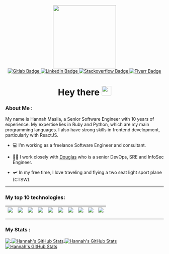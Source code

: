<div id="header" align="center">
  <img src="https://cdna.artstation.com/p/assets/images/images/042/631/286/original/bryan-rodriguez-belchibia-1-rightspeed.gif?1635037562" height="200"/>
  <div id="badges">
    <a href="https://gitlab.com/hanmaslah" target="_blank">
      <img src="https://img.shields.io/badge/Gitlab-orange?style=for-the-badge&logo=gitlab&logoColor=white" alt="Gitlab Badge"/>
    </a>
    <a href="https://www.linkedin.com/in/hannah-masila-8612b597" target="_blank">
      <img src="https://img.shields.io/badge/LinkedIn-blue?style=for-the-badge&logo=linkedin&logoColor=white" alt="LinkedIn Badge"/>
    </a>
    <a href="https://stackoverflow.com/users/5256509/hanmaslah" target="_blank">
      <img src="https://img.shields.io/badge/Stackoverflow-red?style=for-the-badge&logo=stackoverflow&logoColor=white" alt="Stackoverflow Badge"/>
    </a>
    <a href="https://www.fiverr.com/hanmaslah" target="_blank">
      <img src="https://img.shields.io/badge/Fiverr-jungle?style=for-the-badge&logo=fiverr&logoColor=white" alt="Fiverr Badge"/>
    </a>
    
  </div>
  <h1>
    Hey there
    <img src="https://media.giphy.com/media/hvRJCLFzcasrR4ia7z/giphy.gif" width="30px"/>
  </h1>
</div>

<!-- <p align="left"> <img src="https://komarev.com/ghpvc/?username=hmasila&label=Profile%20views&color=0e75b6&style=flat" alt="hmasila" /> </p> -->

### About Me :

My name is Hannah Masila, a Senior Software Engineer with 10 years of experience. My expertise lies in Ruby and Python, which are my main programming languages. I also have strong skills in frontend development, particularly with ReactJS.

- :computer: I’m working as a freelance Software Engineer and consultant.

- :man_technologist: I work closely with [Douglas](https://github.com/forhire) who is a senior DevOps, SRE and InfoSec Engineer.

- :small_airplane: In my free time, I love traveling and flying a two seat light sport plane (CTSW).

<!-- - :mailbox: How to reach me: [![Linkedin Badge](https://img.shields.io/badge/-linkedin-blue?style=flat&logo=Linkedin&logoColor=white)](https://www.linkedin.com/in/hannah-masila-8612b597) 

---

<p align="left"> <a href="https://github.com/ryo-ma/github-profile-trophy"><img src="https://github-profile-trophy.vercel.app/?username=hmasila" alt="hmasila" /></a> </p> -->

---

### My top 10 technologies:

|![](https://img.shields.io/badge/-Python-blue?logo=python&style=flat&logoColor=yellow)|![](https://img.shields.io/badge/-Ruby-red?logo=ruby&style=flat)|![](https://img.shields.io/badge/-React-black?logo=react&style=flat)|![](https://img.shields.io/badge/-Postgres-9cf?logo=postgresql&style=flat)|![](https://img.shields.io/badge/-Docker-black?logo=docker&style=flat)|![](https://img.shields.io/badge/-Git-white?logo=git&style=flat)| ![](https://img.shields.io/badge/-DigitalOcean-9cf?logo=digitalocean&style=flat)|![](https://img.shields.io/badge/-Postman-beige?logo=postman&style=flat)|![](https://img.shields.io/badge/-AWS-black?logo=amazon&style=flat)|![](https://img.shields.io/badge/-Heroku-purple?logo=heroku&style=flat)|
|---|---|---|---|---|---|---|---|---|---|

<!--
<p align="left"> <a href="https://www.ruby-lang.org/en/" target="_blank" rel="noreferrer"> <img src="https://raw.githubusercontent.com/devicons/devicon/master/icons/ruby/ruby-original.svg" alt="ruby" width="40" height="40"/> </a><a href="https://www.python.org" target="_blank" rel="noreferrer"> <img src="https://raw.githubusercontent.com/devicons/devicon/master/icons/python/python-original.svg" alt="python" width="40" height="40"/> </a> <a href="https://rubyonrails.org" target="_blank" rel="noreferrer"> <img src="https://raw.githubusercontent.com/devicons/devicon/master/icons/rails/rails-original-wordmark.svg" alt="rails" width="40" height="40"/> </a> <a href="https://reactjs.org/" target="_blank" rel="noreferrer"> <img src="https://raw.githubusercontent.com/devicons/devicon/master/icons/react/react-original-wordmark.svg" alt="react" width="40" height="40"/> </a> <a href="https://redis.io" target="_blank" rel="noreferrer"> <img src="https://raw.githubusercontent.com/devicons/devicon/master/icons/redis/redis-original-wordmark.svg" alt="redis" width="40" height="40"/> </a> <a href="https://redux.js.org" target="_blank" rel="noreferrer"> <img src="https://raw.githubusercontent.com/devicons/devicon/master/icons/redux/redux-original.svg" alt="redux" width="40" height="40"/> </a> <a href="https://aws.amazon.com" target="_blank" rel="noreferrer"> <img src="https://raw.githubusercontent.com/devicons/devicon/master/icons/amazonwebservices/amazonwebservices-original-wordmark.svg" alt="aws" width="40" height="40"/> </a> <a href="https://azure.microsoft.com/en-in/" target="_blank" rel="noreferrer"> <img src="https://www.vectorlogo.zone/logos/microsoft_azure/microsoft_azure-icon.svg" alt="azure" width="40" height="40"/> </a> <a href ="https://digitalocean.com/" target="_blank" rel="noreferrer"> <img src="https://github.com/devicons/devicon/blob/1119b9f84c0290e0f0b38982099a2bd027a48bf1/icons/digitalocean/digitalocean-original.svg" title="Digital Ocean" alt="Digital Ocean" width="40" height="40"/></a><a href="https://getbootstrap.com" target="_blank" rel="noreferrer"> <img src="https://raw.githubusercontent.com/devicons/devicon/master/icons/bootstrap/bootstrap-plain-wordmark.svg" alt="bootstrap" width="40" height="40"/> </a> <a href="https://bulma.io/" target="_blank" rel="noreferrer"> <img src="https://raw.githubusercontent.com/gilbarbara/logos/804dc257b59e144eaca5bc6ffd16949752c6f789/logos/bulma.svg" alt="bulma" width="40" height="40"/> </a> <a href="https://circleci.com" target="_blank" rel="noreferrer"> <img src="https://www.vectorlogo.zone/logos/circleci/circleci-icon.svg" alt="circleci" width="40" height="40"/> </a> <a href="https://www.w3schools.com/css/" target="_blank" rel="noreferrer"> <img src="https://raw.githubusercontent.com/devicons/devicon/master/icons/css3/css3-original-wordmark.svg" alt="css3" width="40" height="40"/> </a> <a href="https://www.docker.com/" target="_blank" rel="noreferrer"> <img src="https://raw.githubusercontent.com/devicons/devicon/master/icons/docker/docker-original-wordmark.svg" alt="docker" width="40" height="40"/> </a> <a href="https://www.elastic.co" target="_blank" rel="noreferrer"> <img src="https://www.vectorlogo.zone/logos/elastic/elastic-icon.svg" alt="elasticsearch" width="40" height="40"/> </a> <a href="https://www.figma.com/" target="_blank" rel="noreferrer"> <img src="https://www.vectorlogo.zone/logos/figma/figma-icon.svg" alt="figma" width="40" height="40"/> </a> <a href="https://firebase.google.com/" target="_blank" rel="noreferrer"> <img src="https://www.vectorlogo.zone/logos/firebase/firebase-icon.svg" alt="firebase" width="40" height="40"/> </a> <a href="https://flask.palletsprojects.com/" target="_blank" rel="noreferrer"> <img src="https://www.vectorlogo.zone/logos/pocoo_flask/pocoo_flask-icon.svg" alt="flask" width="40" height="40"/> </a> <a href="https://cloud.google.com" target="_blank" rel="noreferrer"> <img src="https://www.vectorlogo.zone/logos/google_cloud/google_cloud-icon.svg" alt="gcp" width="40" height="40"/> </a> <a href="https://git-scm.com/" target="_blank" rel="noreferrer"> <img src="https://www.vectorlogo.zone/logos/git-scm/git-scm-icon.svg" alt="git" width="40" height="40"/> </a> <a href="https://graphql.org" target="_blank" rel="noreferrer"> <img src="https://www.vectorlogo.zone/logos/graphql/graphql-icon.svg" alt="graphql" width="40" height="40"/> </a> <a href="https://heroku.com" target="_blank" rel="noreferrer"> <img src="https://www.vectorlogo.zone/logos/heroku/heroku-icon.svg" alt="heroku" width="40" height="40"/> </a> <a href="https://www.w3.org/html/" target="_blank" rel="noreferrer"> <img src="https://raw.githubusercontent.com/devicons/devicon/master/icons/html5/html5-original-wordmark.svg" alt="html5" width="40" height="40"/> </a> <a href="https://developer.mozilla.org/en-US/docs/Web/JavaScript" target="_blank" rel="noreferrer"> <img src="https://raw.githubusercontent.com/devicons/devicon/master/icons/javascript/javascript-original.svg" alt="javascript" width="40" height="40"/> </a> <a href="https://www.jenkins.io" target="_blank" rel="noreferrer"> <img src="https://www.vectorlogo.zone/logos/jenkins/jenkins-icon.svg" alt="jenkins" width="40" height="40"/> </a> <a href="https://kafka.apache.org/" target="_blank" rel="noreferrer"> <img src="https://www.vectorlogo.zone/logos/apache_kafka/apache_kafka-icon.svg" alt="kafka" width="40" height="40"/> </a> <a href="https://kubernetes.io" target="_blank" rel="noreferrer"> <img src="https://www.vectorlogo.zone/logos/kubernetes/kubernetes-icon.svg" alt="kubernetes" width="40" height="40"/> </a> <a href="https://www.linux.org/" target="_blank" rel="noreferrer"> <img src="https://raw.githubusercontent.com/devicons/devicon/master/icons/linux/linux-original.svg" alt="linux" width="40" height="40"/> </a> <a href="https://middlemanapp.com/" target="_blank" rel="noreferrer"> <img src="https://raw.githubusercontent.com/leungwensen/svg-icon/b84b3f3a3da329b7c1d02346865f8e98beb05413/dist/svg/logos/middleman.svg" alt="middleman" width="40" height="40"/> </a> <a href="https://www.mongodb.com/" target="_blank" rel="noreferrer"> <img src="https://raw.githubusercontent.com/devicons/devicon/master/icons/mongodb/mongodb-original-wordmark.svg" alt="mongodb" width="40" height="40"/> </a> <a href="https://www.microsoft.com/en-us/sql-server" target="_blank" rel="noreferrer"> <img src="https://www.svgrepo.com/show/303229/microsoft-sql-server-logo.svg" alt="mssql" width="40" height="40"/> </a> <a href="https://www.mysql.com/" target="_blank" rel="noreferrer"> <img src="https://raw.githubusercontent.com/devicons/devicon/master/icons/mysql/mysql-original-wordmark.svg" alt="mysql" width="40" height="40"/> </a> <a href="https://www.nginx.com" target="_blank" rel="noreferrer"> <img src="https://raw.githubusercontent.com/devicons/devicon/master/icons/nginx/nginx-original.svg" alt="nginx" width="40" height="40"/> </a> <a href="https://nodejs.org" target="_blank" rel="noreferrer"> <img src="https://raw.githubusercontent.com/devicons/devicon/master/icons/nodejs/nodejs-original-wordmark.svg" alt="nodejs" width="40" height="40"/> </a> <a href="https://nuxtjs.org/" target="_blank" rel="noreferrer"> <img src="https://www.vectorlogo.zone/logos/nuxtjs/nuxtjs-icon.svg" alt="nuxtjs" width="40" height="40"/> </a> <a href="https://www.postgresql.org" target="_blank" rel="noreferrer"> <img src="https://raw.githubusercontent.com/devicons/devicon/master/icons/postgresql/postgresql-original-wordmark.svg" alt="postgresql" width="40" height="40"/> </a> <a href="https://postman.com" target="_blank" rel="noreferrer"> <img src="https://www.vectorlogo.zone/logos/getpostman/getpostman-icon.svg" alt="postman" width="40" height="40"/> </a>  <a href="https://sass-lang.com" target="_blank" rel="noreferrer"> <img src="https://raw.githubusercontent.com/devicons/devicon/master/icons/sass/sass-original.svg" alt="sass" width="40" height="40"/> </a> <a href="https://www.selenium.dev" target="_blank" rel="noreferrer"> <img src="https://raw.githubusercontent.com/detain/svg-logos/780f25886640cef088af994181646db2f6b1a3f8/svg/selenium-logo.svg" alt="selenium" width="40" height="40"/> </a> <a href="https://www.sqlite.org/" target="_blank" rel="noreferrer"> <img src="https://www.vectorlogo.zone/logos/sqlite/sqlite-icon.svg" alt="sqlite" width="40" height="40"/> </a> <a href="https://tailwindcss.com/" target="_blank" rel="noreferrer"> <img src="https://www.vectorlogo.zone/logos/tailwindcss/tailwindcss-icon.svg" alt="tailwind" width="40" height="40"/> </a> <a href="https://travis-ci.org" target="_blank" rel="noreferrer"> <img src="https://www.vectorlogo.zone/logos/travis-ci/travis-ci-icon.svg" alt="travisci" width="40" height="40"/> </a> <a href="https://www.vagrantup.com/" target="_blank" rel="noreferrer"> <img src="https://www.vectorlogo.zone/logos/vagrantup/vagrantup-icon.svg" alt="vagrant" width="40" height="40"/> </a> </p> -->

---

### My Stats :

<a href="https://github.com/hmasila/hmasila">
  <img align="center" src="https://github-readme-activity-graph.vercel.app/graph?username=hmasila&bg_color=13010b&color=fafafa&line=ea8410&point=fafafa&area=true&hide_border=true"/>
</a>
<a href="https://github.com/hmasila/hmasila">
  <img align="center" src="https://streak-stats.demolab.com/?user=hmasila&theme=rising-sun&hide_border=true" alt="Hannah's GitHub Stats" />
</a>

<a href="https://github.com/hmasila/hmasila">
  <img align="center" src="https://github-readme-stats-eta-bay-50.vercel.app/api/top-langs/?username=hmasila&theme=vision-friendly-dark&hide=java,html,tex&langs_count=3" alt="Hannah's GitHub Stats"/>
</a>
<a href="https://github.com/hmasila/hmasila">
  <img align="center" src="https://github-readme-stats-eta-bay-50.vercel.app/api?username=hmasila&show_icons=true&line_height=27&count_private=true&theme=vision-friendly-dark" alt="Hannah's GitHub Stats" />
</a>



